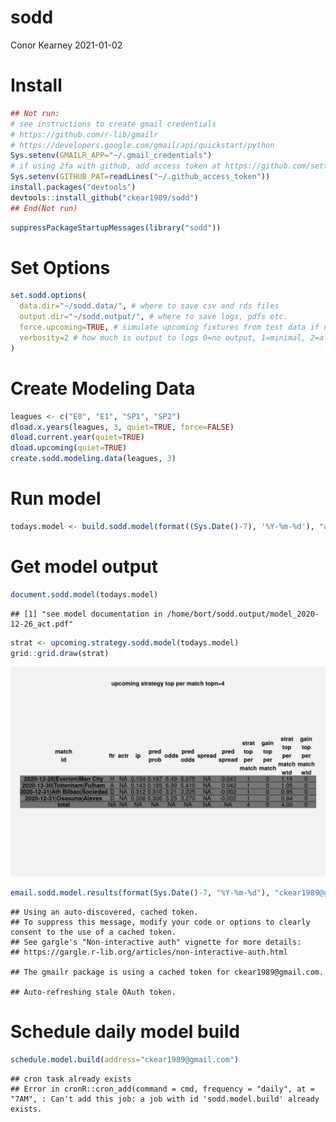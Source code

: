 sodd
================
Conor Kearney
2021-01-02

# Install

``` r
## Not run:
# see instructions to create gmail credentials
# https://github.com/r-lib/gmailr
# https://developers.google.com/gmail/api/quickstart/python
Sys.setenv(GMAILR_APP="~/.gmail_credentials")
# if using 2fa with github, add access token at https://github.com/settings/tokens
Sys.setenv(GITHUB_PAT=readLines("~/.github_access_token"))
install.packages("devtools")
devtools::install_github("ckear1989/sodd")
## End(Not run)
```

``` r
suppressPackageStartupMessages(library("sodd"))
```

# Set Options

``` r
set.sodd.options(
  data.dir="~/sodd.data/", # where to save csv and rds files
  output.dir="~/sodd.output/", # where to save logs, pdfs etc.
  force.upcoming=TRUE, # simulate upcoming fixtures from test data if none available
  verbosity=2 # how much is output to logs 0=no output, 1=minimal, 2=all
)
```

# Create Modeling Data

``` r
leagues <- c("E0", "E1", "SP1", "SP2")
dload.x.years(leagues, 3, quiet=TRUE, force=FALSE)
dload.current.year(quiet=TRUE)
dload.upcoming(quiet=TRUE)
create.sodd.modeling.data(leagues, 3)
```

# Run model

``` r
todays.model <- build.sodd.model(format((Sys.Date()-7), '%Y-%m-%d'), "act", n.trees=10)
```

# Get model output

``` r
document.sodd.model(todays.model)
```

    ## [1] "see model documentation in /home/bort/sodd.output/model_2020-12-26_act.pdf"

``` r
strat <- upcoming.strategy.sodd.model(todays.model)
grid::grid.draw(strat)
```

![](inst/extdata/README_files/output-1.png)

``` r
email.sodd.model.results(format(Sys.Date()-7, "%Y-%m-%d"), "ckear1989@gmail.com")
```

    ## Using an auto-discovered, cached token.
    ## To suppress this message, modify your code or options to clearly consent to the use of a cached token.
    ## See gargle's "Non-interactive auth" vignette for more details:
    ## https://gargle.r-lib.org/articles/non-interactive-auth.html

    ## The gmailr package is using a cached token for ckear1989@gmail.com.

    ## Auto-refreshing stale OAuth token.

# Schedule daily model build

``` r
schedule.model.build(address="ckear1989@gmail.com")
```

    ## cron task already exists
    ## Error in cronR::cron_add(command = cmd, frequency = "daily", at = "7AM", : Can't add this job: a job with id 'sodd.model.build' already exists.
